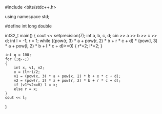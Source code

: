 #include <bits/stdc++.h>
 
using namespace std;
 
#define int long double
 
int32_t main()
{
    cout << setprecision(7);
    int a, b, c, d;
    cin >> a >> b >> c >> d;
    int l = -1, r = 1;
    while ((pow(r, 3) * a + pow(r, 2) * b + r * c + d) * (pow(l, 3) * a + pow(l, 2) * b + l * c + d)>=0)
    {
        r*=2;
        l*=2;
    }
 
    int q = 100;
    for (;q--;)
    {
        int x, v1, v2;
        x = (l+r)/2;
        v1 = (pow(x, 3) * a + pow(x, 2) * b + x * c + d);
        v2 = (pow(r, 3) * a + pow(r, 2) * b + r * c + d);
        if (v1*v2<=0) l = x;
        else r = x;
    }
    cout << l;
}
